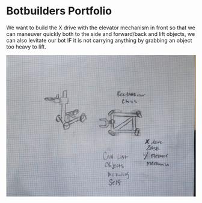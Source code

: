 # Botbuilders Portfolio

We want to build the X drive with the elevator mechanism in front so that we can maneuver quickly both to the side and forward/back and lift objects, we can also levitate our bot IF it is not carrying anything by grabbing an object too heavy to lift.

![Phase01](https://github.com/B-Taker/PBT/blob/main/images/Plan01.jpeg?raw=true)
